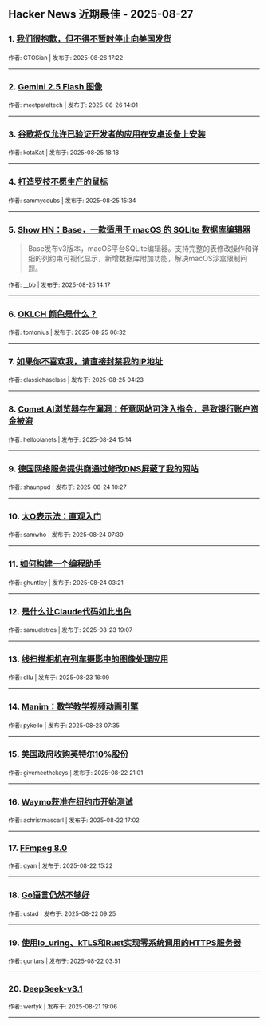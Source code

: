 ## Hacker News 近期最佳 - 2025-08-27


### 1. [我们很抱歉，但不得不暂时停止向美国发货](https://news.ycombinator.com/item?id=45029579)

<sub>作者: CTOSian | 发布于: 2025-08-26 17:22</sub>

---

### 2. [Gemini 2.5 Flash 图像](https://news.ycombinator.com/item?id=45026719)

<sub>作者: meetpateltech | 发布于: 2025-08-26 14:01</sub>

---

### 3. [谷歌将仅允许已验证开发者的应用在安卓设备上安装](https://news.ycombinator.com/item?id=45017028)

<sub>作者: kotaKat | 发布于: 2025-08-25 18:18</sub>

---

### 4. [打造罗技不愿生产的鼠标](https://news.ycombinator.com/item?id=45014993)

<sub>作者: sammycdubs | 发布于: 2025-08-25 15:34</sub>

---

### 5. [Show HN：Base，一款适用于 macOS 的 SQLite 数据库编辑器](https://news.ycombinator.com/item?id=45014131)
> Base发布v3版本，macOS平台SQLite编辑器。支持完整的表修改操作和详细的列约束可视化显示，新增数据库附加功能，解决macOS沙盒限制问题。

<sub>作者: __bb | 发布于: 2025-08-25 14:17</sub>

---

### 6. [OKLCH 颜色是什么？](https://news.ycombinator.com/item?id=45010876)

<sub>作者: tontonius | 发布于: 2025-08-25 06:32</sub>

---

### 7. [如果你不喜欢我，请直接封禁我的IP地址](https://news.ycombinator.com/item?id=45010183)

<sub>作者: classichasclass | 发布于: 2025-08-25 04:23</sub>

---

### 8. [Comet AI浏览器存在漏洞：任意网站可注入指令，导致银行账户资金被盗](https://news.ycombinator.com/item?id=45004846)

<sub>作者: helloplanets | 发布于: 2025-08-24 15:14</sub>

---

### 9. [德国网络服务提供商通过修改DNS屏蔽了我的网站](https://news.ycombinator.com/item?id=45003033)

<sub>作者: shaunpud | 发布于: 2025-08-24 10:27</sub>

---

### 10. [大O表示法：直观入门](https://news.ycombinator.com/item?id=45002182)

<sub>作者: samwho | 发布于: 2025-08-24 07:39</sub>

---

### 11. [如何构建一个编程助手](https://news.ycombinator.com/item?id=45001051)

<sub>作者: ghuntley | 发布于: 2025-08-24 03:21</sub>

---

### 12. [是什么让Claude代码如此出色](https://news.ycombinator.com/item?id=44998295)

<sub>作者: samuelstros | 发布于: 2025-08-23 19:07</sub>

---

### 13. [线扫描相机在列车摄影中的图像处理应用](https://news.ycombinator.com/item?id=44996938)

<sub>作者: dllu | 发布于: 2025-08-23 16:09</sub>

---

### 14. [Manim：数学教学视频动画引擎](https://news.ycombinator.com/item?id=44994071)

<sub>作者: pykello | 发布于: 2025-08-23 07:35</sub>

---

### 15. [美国政府收购英特尔10%股份](https://news.ycombinator.com/item?id=44989773)

<sub>作者: givemeethekeys | 发布于: 2025-08-22 21:01</sub>

---

### 16. [Waymo获准在纽约市开始测试](https://news.ycombinator.com/item?id=44986949)

<sub>作者: achristmascarl | 发布于: 2025-08-22 17:02</sub>

---

### 17. [FFmpeg 8.0](https://news.ycombinator.com/item?id=44985730)

<sub>作者: gyan | 发布于: 2025-08-22 15:22</sub>

---

### 18. [Go语言仍然不够好](https://news.ycombinator.com/item?id=44982491)

<sub>作者: ustad | 发布于: 2025-08-22 09:25</sub>

---

### 19. [使用Io_uring、kTLS和Rust实现零系统调用的HTTPS服务器](https://news.ycombinator.com/item?id=44980865)

<sub>作者: guntars | 发布于: 2025-08-22 03:51</sub>

---

### 20. [DeepSeek-v3.1](https://news.ycombinator.com/item?id=44976764)

<sub>作者: wertyk | 发布于: 2025-08-21 19:06</sub>

---
